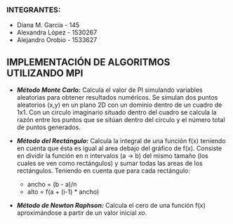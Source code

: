 ### INTEGRANTES: 

- Diana M. García - 145
- Alexandra López - 1530267
- Alejandro Orobio - 1533627

## IMPLEMENTACIÓN DE ALGORITMOS UTILIZANDO MPI

- **_Método Monte Carlo:_** Calcula el valor de PI simulando variables aleatorias para obtener resultados numéricos. Se simulan dos puntos aleatorios (x,y) en un plano 2D con un dominio dentro de un cuadro de 1x1. Con un circulo imaginario situado dentro del cuadro se calcula la razón entre los puntos que se sitúan dentro del circulo y el número total de puntos generados.

- **_Método del Rectángulo:_** Calcula la integral de una función f(x) teniendo en cuenta que ésta es igual al area debajo del gráfico de f(x). Consiste en dividir la función en n intervalos (a -> b) del mismo tamaño (los cuales se ven como rectángulos) y sumar todas las areas de los rectángulos. Teniendo en cuenta que para cada rectángulo:

	- ancho = (b - a)/n
	- alto = f(a + (i-1) * ancho)

- **_Método de Newton Raphson:_** Calcula el cero de una función f(x) aproximándose a partir de un valor inicial _xo_.

